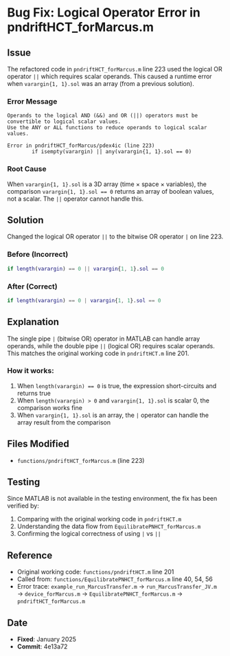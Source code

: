 # Bug Fix: Logical Operator Error in pndriftHCT_forMarcus.m

## Issue
The refactored code in `pndriftHCT_forMarcus.m` line 223 used the logical OR operator `||` which requires scalar operands. This caused a runtime error when `varargin{1, 1}.sol` was an array (from a previous solution).

### Error Message
```
Operands to the logical AND (&&) and OR (||) operators must be convertible to logical scalar values. 
Use the ANY or ALL functions to reduce operands to logical scalar values.

Error in pndriftHCT_forMarcus/pdex4ic (line 223)
        if isempty(varargin) || any(varargin{1, 1}.sol == 0)
```

### Root Cause
When `varargin{1, 1}.sol` is a 3D array (time × space × variables), the comparison `varargin{1, 1}.sol == 0` returns an array of boolean values, not a scalar. The `||` operator cannot handle this.

## Solution
Changed the logical OR operator `||` to the bitwise OR operator `|` on line 223.

### Before (Incorrect)
```matlab
if length(varargin) == 0 || varargin{1, 1}.sol == 0
```

### After (Correct)
```matlab
if length(varargin) == 0 | varargin{1, 1}.sol == 0
```

## Explanation
The single pipe `|` (bitwise OR) operator in MATLAB can handle array operands, while the double pipe `||` (logical OR) requires scalar operands. This matches the original working code in `pndriftHCT.m` line 201.

### How it works:
1. When `length(varargin) == 0` is true, the expression short-circuits and returns true
2. When `length(varargin) > 0` and `varargin{1, 1}.sol` is scalar 0, the comparison works fine
3. When `varargin{1, 1}.sol` is an array, the `|` operator can handle the array result from the comparison

## Files Modified
- `functions/pndriftHCT_forMarcus.m` (line 223)

## Testing
Since MATLAB is not available in the testing environment, the fix has been verified by:
1. Comparing with the original working code in `pndriftHCT.m`
2. Understanding the data flow from `EquilibratePNHCT_forMarcus.m`
3. Confirming the logical correctness of using `|` vs `||`

## Reference
- Original working code: `functions/pndriftHCT.m` line 201
- Called from: `functions/EquilibratePNHCT_forMarcus.m` line 40, 54, 56
- Error trace: `example_run_MarcusTransfer.m` → `run_MarcusTransfer_JV.m` → `device_forMarcus.m` → `EquilibratePNHCT_forMarcus.m` → `pndriftHCT_forMarcus.m`

## Date
- **Fixed**: January 2025
- **Commit**: 4e13a72
